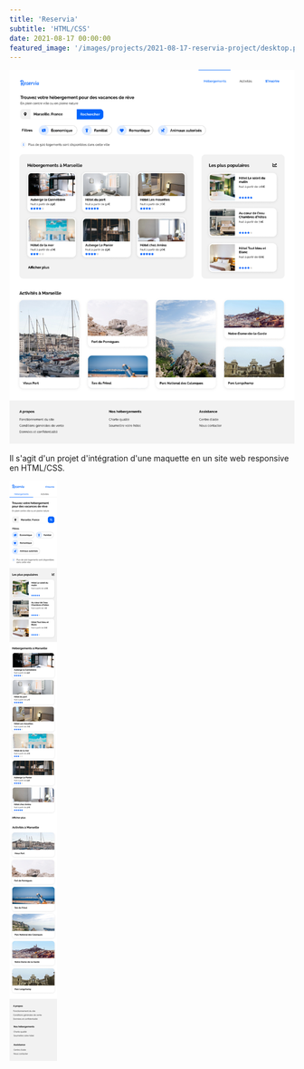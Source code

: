 ```yaml
---
title: 'Reservia'
subtitle: 'HTML/CSS'
date: 2021-08-17 00:00:00
featured_image: '/images/projects/2021-08-17-reservia-project/desktop.png'
---
```


![](/images/projects/2021-08-17-reservia-project/desktop.png)

Il s'agit d'un projet d'intégration d'une maquette en un site web responsive en HTML/CSS.

<img
    src="/images/projects/2021-08-17-reservia-project/mobile.png"
    style="max-width:300px;"
/>

